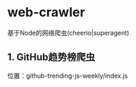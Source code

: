 # web-crawler
基于Node的网络爬虫(cheerio|superagent)

## 1.  GitHub趋势榜爬虫

位置：github-trending-js-weekly/index.js

